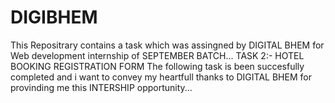 # DIGIBHEM
This Repositrary contains a task which was assingned by DIGITAL BHEM for Web development internship of SEPTEMBER BATCH...
TASK 2:- HOTEL BOOKING REGISTRATION FORM
The following task is been succesfully completed and i want to convey my heartfull thanks to DIGITAL BHEM for provinding me this INTERSHIP opportunity...
